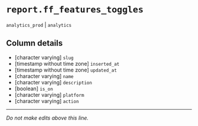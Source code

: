 # `report.ff_features_toggles`
`analytics_prod` | `analytics`

## Column details
* [character varying] `slug`
* [timestamp without time zone] `inserted_at`
* [timestamp without time zone] `updated_at`
* [character varying] `name`
* [character varying] `description`
* [boolean]   `is_on`
* [character varying] `platform`
* [character varying] `action`

-------------------------------------------------------------------------------
*Do not make edits above this line.*
